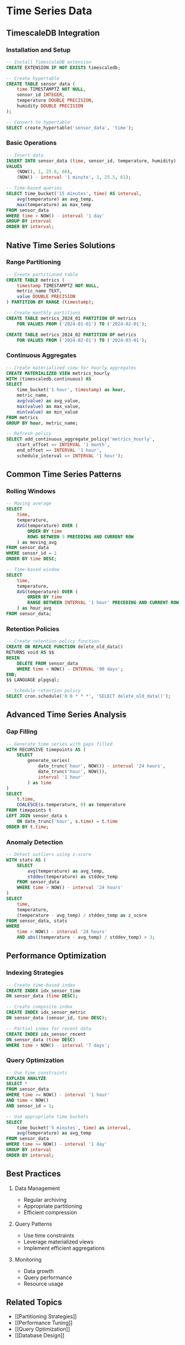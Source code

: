 # Time Series Data

## TimescaleDB Integration
### Installation and Setup
```sql
-- Install TimescaleDB extension
CREATE EXTENSION IF NOT EXISTS timescaledb;

-- Create hypertable
CREATE TABLE sensor_data (
    time TIMESTAMPTZ NOT NULL,
    sensor_id INTEGER,
    temperature DOUBLE PRECISION,
    humidity DOUBLE PRECISION
);

-- Convert to hypertable
SELECT create_hypertable('sensor_data', 'time');
```

### Basic Operations
```sql
-- Insert data
INSERT INTO sensor_data (time, sensor_id, temperature, humidity)
VALUES 
    (NOW(), 1, 25.6, 60),
    (NOW() - interval '1 minute', 1, 25.5, 61);

-- Time-based queries
SELECT time_bucket('15 minutes', time) AS interval,
    avg(temperature) as avg_temp,
    max(temperature) as max_temp
FROM sensor_data
WHERE time > NOW() - interval '1 day'
GROUP BY interval
ORDER BY interval;
```

## Native Time Series Solutions
### Range Partitioning
```sql
-- Create partitioned table
CREATE TABLE metrics (
    timestamp TIMESTAMPTZ NOT NULL,
    metric_name TEXT,
    value DOUBLE PRECISION
) PARTITION BY RANGE (timestamp);

-- Create monthly partitions
CREATE TABLE metrics_2024_01 PARTITION OF metrics
    FOR VALUES FROM ('2024-01-01') TO ('2024-02-01');

CREATE TABLE metrics_2024_02 PARTITION OF metrics
    FOR VALUES FROM ('2024-02-01') TO ('2024-03-01');
```

### Continuous Aggregates
```sql
-- Create materialized view for hourly aggregates
CREATE MATERIALIZED VIEW metrics_hourly
WITH (timescaledb.continuous) AS
SELECT 
    time_bucket('1 hour', timestamp) as hour,
    metric_name,
    avg(value) as avg_value,
    max(value) as max_value,
    min(value) as min_value
FROM metrics
GROUP BY hour, metric_name;

-- Refresh policy
SELECT add_continuous_aggregate_policy('metrics_hourly',
    start_offset => INTERVAL '1 month',
    end_offset => INTERVAL '1 hour',
    schedule_interval => INTERVAL '1 hour');
```

## Common Time Series Patterns
### Rolling Windows
```sql
-- Moving average
SELECT 
    time,
    temperature,
    AVG(temperature) OVER (
        ORDER BY time
        ROWS BETWEEN 5 PRECEDING AND CURRENT ROW
    ) as moving_avg
FROM sensor_data
WHERE sensor_id = 1
ORDER BY time DESC;

-- Time-based window
SELECT 
    time,
    temperature,
    AVG(temperature) OVER (
        ORDER BY time
        RANGE BETWEEN INTERVAL '1 hour' PRECEDING AND CURRENT ROW
    ) as hour_avg
FROM sensor_data;
```

### Retention Policies
```sql
-- Create retention policy function
CREATE OR REPLACE FUNCTION delete_old_data()
RETURNS void AS $$
BEGIN
    DELETE FROM sensor_data
    WHERE time < NOW() - INTERVAL '90 days';
END;
$$ LANGUAGE plpgsql;

-- Schedule retention policy
SELECT cron.schedule('0 0 * * *', 'SELECT delete_old_data()');
```

## Advanced Time Series Analysis
### Gap Filling
```sql
-- Generate time series with gaps filled
WITH RECURSIVE timepoints AS (
    SELECT 
        generate_series(
            date_trunc('hour', NOW()) - interval '24 hours',
            date_trunc('hour', NOW()),
            interval '1 hour'
        ) as time
)
SELECT 
    t.time,
    COALESCE(s.temperature, 0) as temperature
FROM timepoints t
LEFT JOIN sensor_data s 
    ON date_trunc('hour', s.time) = t.time
ORDER BY t.time;
```

### Anomaly Detection
```sql
-- Detect outliers using z-score
WITH stats AS (
    SELECT 
        avg(temperature) as avg_temp,
        stddev(temperature) as stddev_temp
    FROM sensor_data
    WHERE time > NOW() - interval '24 hours'
)
SELECT 
    time,
    temperature,
    (temperature - avg_temp) / stddev_temp as z_score
FROM sensor_data, stats
WHERE 
    time > NOW() - interval '24 hours'
    AND abs((temperature - avg_temp) / stddev_temp) > 3;
```

## Performance Optimization
### Indexing Strategies
```sql
-- Create time-based index
CREATE INDEX idx_sensor_time 
ON sensor_data (time DESC);

-- Create composite index
CREATE INDEX idx_sensor_metric 
ON sensor_data (sensor_id, time DESC);

-- Partial index for recent data
CREATE INDEX idx_sensor_recent 
ON sensor_data (time DESC)
WHERE time > NOW() - interval '7 days';
```

### Query Optimization
```sql
-- Use time constraints
EXPLAIN ANALYZE
SELECT *
FROM sensor_data
WHERE time >= NOW() - interval '1 hour'
AND time < NOW()
AND sensor_id = 1;

-- Use appropriate time buckets
SELECT 
    time_bucket('5 minutes', time) as interval,
    avg(temperature) as avg_temp
FROM sensor_data
WHERE time >= NOW() - interval '1 day'
GROUP BY interval
ORDER BY interval;
```

## Best Practices
1. Data Management
   - Regular archiving
   - Appropriate partitioning
   - Efficient compression

2. Query Patterns
   - Use time constraints
   - Leverage materialized views
   - Implement efficient aggregations

3. Monitoring
   - Data growth
   - Query performance
   - Resource usage

## Related Topics
- [[Partitioning Strategies]]
- [[Performance Tuning]]
- [[Query Optimization]]
- [[Database Design]]
